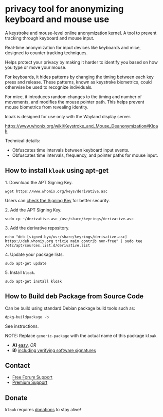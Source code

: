 # privacy tool for anonymizing keyboard and mouse use #

A keystroke and mouse-level online anonymization kernel.
A tool to prevent tracking through keyboard and mouse input.

Real-time anonymization for input devices like keyboards and mice,
designed to counter tracking techniques.

Helps protect your privacy by making it harder to identify you based on
how you type or move your mouse.

For keyboards, it hides patterns by changing the timing between each key
press and release. These patterns, known as keystroke biometrics, could
otherwise be used to recognize individuals.

For mice, it introduces random changes to the timing and number of
movements, and modifies the mouse pointer path. This helps prevent
mouse biometrics from revealing identity.

kloak is designed for use only with the Wayland display server.

https://www.whonix.org/wiki/Keystroke_and_Mouse_Deanonymization#Kloak

Technical details:
* Obfuscates time intervals between keyboard input events.
* Obfuscates time intervals, frequency, and pointer paths for mouse input.

## How to install `kloak` using apt-get ##

1\. Download the APT Signing Key.

```
wget https://www.whonix.org/keys/derivative.asc
```

Users can [check the Signing Key](https://www.whonix.org/wiki/Signing_Key) for better security.

2\. Add the APT Signing Key.

```
sudo cp ~/derivative.asc /usr/share/keyrings/derivative.asc
```

3\. Add the derivative repository.

```
echo "deb [signed-by=/usr/share/keyrings/derivative.asc] https://deb.whonix.org trixie main contrib non-free" | sudo tee /etc/apt/sources.list.d/derivative.list
```

4\. Update your package lists.

```
sudo apt-get update
```

5\. Install `kloak`.

```
sudo apt-get install kloak
```

## How to Build deb Package from Source Code ##

Can be build using standard Debian package build tools such as:

```
dpkg-buildpackage -b
```

See instructions.

NOTE: Replace `generic-package` with the actual name of this package `kloak`.

* **A)** [easy](https://www.whonix.org/wiki/Dev/Build_Documentation/generic-package/easy), _OR_
* **B)** [including verifying software signatures](https://www.whonix.org/wiki/Dev/Build_Documentation/generic-package)

## Contact ##

* [Free Forum Support](https://forums.whonix.org)
* [Premium Support](https://www.whonix.org/wiki/Premium_Support)

## Donate ##

`kloak` requires [donations](https://www.whonix.org/wiki/Donate) to stay alive!
